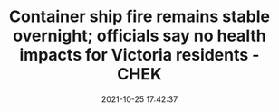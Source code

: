 ---
"title": "Container ship fire remains stable overnight; officials say no health impacts for Victoria residents - CHEK"
"date": "2021-10-25 17:42:37"
"feed_name": "GOOGLENEWSMINING"
"feed_website": "https://news.google.com/search?q=mining%2Bincident&hl=en-US&gl=US&ceid=US:en"
"feed_rss": "https://news.google.com/rss/search?q=mining%2Bincident&hl=en-US&gl=US&ceid=US:en"
"link": "https://www.cheknews.ca/container-ship-fire-remains-stable-overnight-officials-say-no-health-impacts-for-victoria-residents-903725/"
"source": "{'href': 'https://www.cheknews.ca', 'title': 'CHEK'}"
"file": "_posts/2021-1-1-9ff064f3e1324c14dce98533647f5d709a63ed60.md"
"accident": "0"
"drilling": "0"
"dead": "0"
"injured": "0"
"arrested": "0"
"place": "unknown place"
"where": "unknown site"
"causes": "unknown"
"place_uri": "unknown place"
---